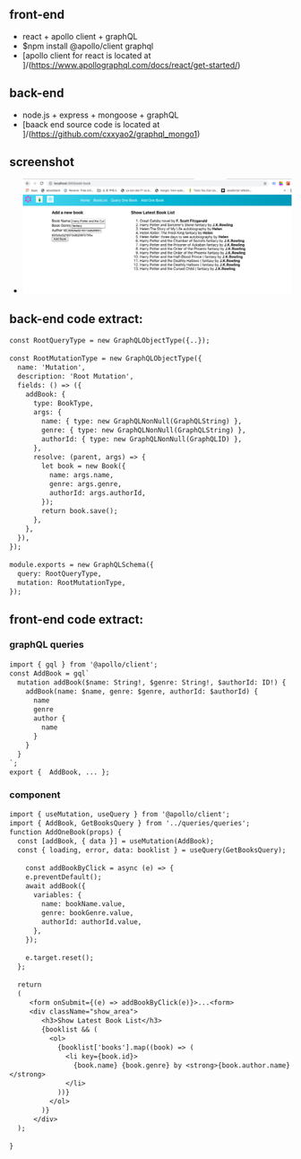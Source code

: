 ## front-end

- react + apollo client + graphQL
- $npm install @apollo/client graphql
- [apollo client for react is located at ]/(https://www.apollographql.com/docs/react/get-started/)

## back-end

- node.js + express + mongoose + graphQL
- [baack end source code is located at ]/(https://github.com/cxxyao2/graphql_mongo1)

## screenshot

- ![graphQL](src/assets/result1.png)

## back-end code extract:
```
const RootQueryType = new GraphQLObjectType({..});

const RootMutationType = new GraphQLObjectType({
  name: 'Mutation',
  description: 'Root Mutation',
  fields: () => ({
    addBook: {
      type: BookType,
      args: {
        name: { type: new GraphQLNonNull(GraphQLString) },
        genre: { type: new GraphQLNonNull(GraphQLString) },
        authorId: { type: new GraphQLNonNull(GraphQLID) },
      },
      resolve: (parent, args) => {
        let book = new Book({
          name: args.name,
          genre: args.genre,
          authorId: args.authorId,
        });
        return book.save();
      },
    },
  }),
});

module.exports = new GraphQLSchema({
  query: RootQueryType,
  mutation: RootMutationType,
});

```

## front-end code extract:
### graphQL queries
```
import { gql } from '@apollo/client';
const AddBook = gql`
  mutation addBook($name: String!, $genre: String!, $authorId: ID!) {
    addBook(name: $name, genre: $genre, authorId: $authorId) {
      name
      genre
      author {
        name
      }
    }
  }
`;
export {  AddBook, ... };
```

### component
```
import { useMutation, useQuery } from '@apollo/client';
import { AddBook, GetBooksQuery } from '../queries/queries';
function AddOneBook(props) {
  const [addBook, { data }] = useMutation(AddBook);
  const { loading, error, data: booklist } = useQuery(GetBooksQuery);

    const addBookByClick = async (e) => {
    e.preventDefault();
    await addBook({
      variables: {
        name: bookName.value,
        genre: bookGenre.value,
        authorId: authorId.value,
      },
    });

    e.target.reset();
  };
  
  return 
  (
     <form onSubmit={(e) => addBookByClick(e)}>...<form>
     <div className="show_area">
        <h3>Show Latest Book List</h3>
        {booklist && (
          <ol>
            {booklist['books'].map((book) => (
              <li key={book.id}>
                {book.name} {book.genre} by <strong>{book.author.name}</strong>
              </li>
            ))}
          </ol>
        )}
      </div>
  );

}
```
